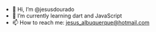 - 👋 Hi, I’m @jesusdourado
- 🌱 I’m currently learning dart and JavaScript
- 📫 How to reach me: jesus_albuquerque@hotmail.com

<!---
jesusdourado/jesusdourado is a ✨ special ✨ repository because its `README.md` (this file) appears on your GitHub profile.
You can click the Preview link to take a look at your changes.
--->
